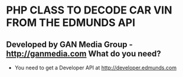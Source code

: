 PHP CLASS TO DECODE CAR VIN FROM THE EDMUNDS API
====================
Developed by GAN Media Group - http://ganmedia.com
What do you need?
---------------------
* You need to get a Developer API at http://developer.edmunds.com
